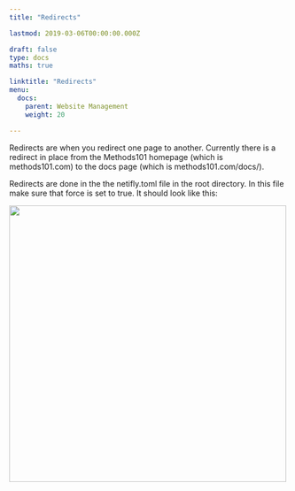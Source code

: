 ```yaml
---
title: "Redirects"

lastmod: 2019-03-06T00:00:00.000Z

draft: false
type: docs
maths: true	

linktitle: "Redirects"
menu:
  docs:
    parent: Website Management
    weight: 20

---
```


Redirects are when you redirect one page to another. Currently there is a redirect in place from the Methods101 homepage (which is methods101.com) to the docs page (which is methods101.com/docs/). 

Redirects are done in the the netifly.toml file in the root directory. In this file make sure that force is set to true. It should look like this:

<img width='500' src='/img/redirects_01.png'/>

